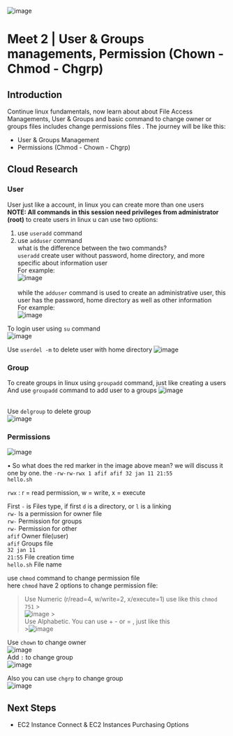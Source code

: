 ![image](https://user-images.githubusercontent.com/118882411/211846448-06c566be-1da5-4bee-a374-0cd0c2276e79.png)

# Meet 2 | User & Groups managements, Permission (Chown - Chmod - Chgrp)

## Introduction

Continue linux fundamentals, now learn about about File Access Managements, User & Groups and basic command to change owner or groups files includes change permissions files . The journey will be like this:

- User & Groups Management
- Permissions (Chmod - Chown - Chgrp)

## Cloud Research

### User

User just like a account, in linux you can create more than one users
<br> <b>NOTE: All commands in this session need privileges from administrator (root)</b>
to create users in linux u can use two options: <br>

1. use <code>useradd</code> command <br>
2. use <code>adduser</code> command <br>
   what is the difference between the two commands? <br> <code>useradd</code> create user without password, home directory, and more specific about information user
   <br> For example:<br>
   ![image](https://user-images.githubusercontent.com/118882411/211849788-6939ad80-768e-4fd6-8297-f269039341cd.png)
   <br><br>while the <code>adduser</code> command is used to create an administrative user, this user has the password, home directory as well as other information<br>
   For example:<br>
   ![image](https://user-images.githubusercontent.com/118882411/211850363-1e417d9d-424b-4f93-a5b8-971318ab1be2.png)

To login user using <code>su</code> command<br>
![image](https://user-images.githubusercontent.com/118882411/211851483-7fbadd20-e649-43a4-ae0a-45bf6b5796cc.png)

Use <code>userdel -m</code> to delete user with home directory
![image](https://user-images.githubusercontent.com/118882411/211856083-8703bc7f-2b6d-436e-85a5-5df5cb7653bd.png)

### Group

To create groups in linux using <code>groupadd</code> command, just like creating a users
<br>And use <code>groupadd</code> command to add user to a groups
![image](https://user-images.githubusercontent.com/118882411/211854730-6b43b573-3c7d-40f5-91d3-57fa3367562c.png)

<br>Use <code>delgroup</code> to delete group<br>
![image](https://user-images.githubusercontent.com/118882411/211856361-9c59f268-5666-4337-a671-3192559c6521.png)

### Permissions

![image](https://user-images.githubusercontent.com/118882411/211840733-f68a8d0d-f25a-4ef5-a439-37d89992b822.png)

• So what does the red marker in the image above mean? we will discuss it one by one.
the <code>-rw-rw-rwx 1 afif afif 32 jan 11 21:55 hello.sh</code>

<code>rwx</code> : r = read permission, w = write, x = execute

First <code>-</code> is Files type, if first <code>d</code> is a directory, or <code>l</code> is a linking
<br><code>rw-</code> Is a permission for owner file
<br><code>rw-</code> Permission for groups
<br><code>rw-</code> Permission for other
<br><code>afif</code> Owner file(user)
<br><code>afif</code> Groups file
<br><code>32 jan 11 21:55</code> File creation time
<br><code>hello.sh</code> File name

use <code>chmod</code> command to change permission file
<br> here <code>chmod</code> have 2 options to change permission file:

> Use Numeric (r/read=4, w/write=2, x/execute=1) use like this <code>chmod 751</code> ><br> ![image](https://user-images.githubusercontent.com/118882411/211861577-d2c67c26-d2c6-4eb7-aa2a-772dea117c19.png) ><br> Use Alphabetic. You can use + - or = , just like this<br> >![image](https://user-images.githubusercontent.com/118882411/211861975-c0f568b5-ff5d-43e4-b002-707b41b8f1ef.png)

Use <code>chown</code> to change owner<br>
![image](https://user-images.githubusercontent.com/118882411/211863016-720dba08-fa79-46e9-b0ae-2f3f1aa4bc2d.png)
<br>Add <code>:</code> to change group<br>
![image](https://user-images.githubusercontent.com/118882411/211863460-8cd2569e-41b7-44f1-b276-06b3fd2e1e5f.png)

Also you can use <code>chgrp</code> to change group<br>
![image](https://user-images.githubusercontent.com/118882411/211864952-59d80990-2e78-453a-8ca0-d17883657c5c.png)

## Next Steps

- EC2 Instance Connect & EC2 Instances Purchasing Options

